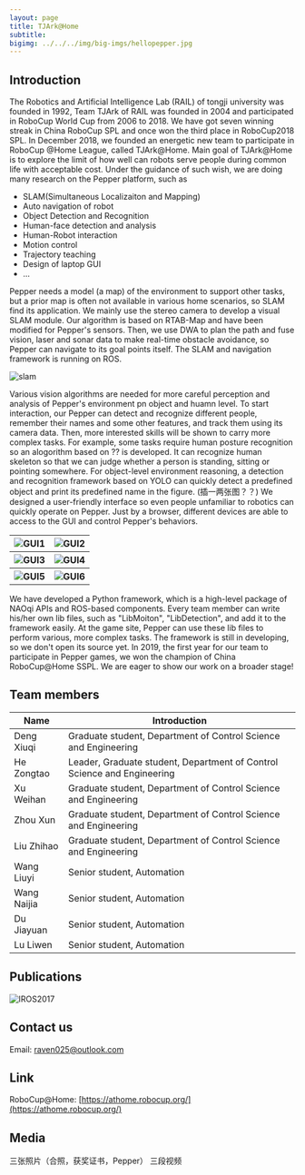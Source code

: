 ```yaml
---
layout: page
title: TJArk@Home
subtitle: 
bigimg: ../../../img/big-imgs/hellopepper.jpg
---
```


## **Introduction**
The Robotics and Artificial Intelligence Lab (RAIL) of tongji university was founded in 1992, Team TJArk of RAIL was founded in 2004 and participated in RoboCup World Cup from 2006 to 2018. We have got seven winning streak in China RoboCup SPL and once won the third place in RoboCup2018 SPL.
In December 2018, we founded an energetic new team to participate in RoboCup @Home League, called TJArk@Home. Main goal of TJArk@Home is to explore the limit of how well can robots serve people during common life with acceptable cost. Under the guidance of such wish, we are doing many research on the Pepper platform, such as

- SLAM(Simultaneous Localizaiton and Mapping)
- Auto navigation of robot
- Object Detection and Recognition
- Human-face detection and analysis
- Human-Robot interaction
- Motion control
- Trajectory teaching
- Design of laptop GUI
- ...

Pepper needs a model (a map) of the environment to support other tasks, but a prior map is often not available in various home scenarios, so SLAM find its application. We mainly use the stereo camera to develop a visual SLAM module. Our algorithm is based on RTAB-Map and have been modified for Pepper's sensors. Then, we use DWA to plan the path and fuse vision, laser and sonar data to make real-time obstacle avoidance, so Pepper can navigate to its goal points itself. The SLAM and navigation framework is running on ROS.

![slam](../../../img/pepper/vslam.png)


Various vision algorithms are needed for more careful perception and analysis of Pepper's environment pn object and huamn level. To start interaction, our Pepper can detect and recognize different people, remember their names and some other features, and track them using its camera data. Then, more interested skills will be shown to carry more complex tasks. For example, some tasks require human posture recognition so an alogorithm based on ?? is developed. It can recognize human skeleton so that we can judge whether a person is standing, sitting or pointing somewhere. For object-level environment reasoning, a detection and recognition framework based on YOLO can quickly detect a predefined object and print its predefined name in the figure.
(插一两张图？？)
We designed a user-friendly interface so even people unfamiliar to robotics can quickly operate on Pepper. Just by a browser, different devices are able to access to the GUI and control Pepper's behaviors.

<table align="center">
    <tr>
        <th> <img src="../../../img/pepper/gui1.png" alt="GUI1"/> </th>
        <th> <img src="../../../img/pepper/gui2.png" alt="GUI2"/> </th>
    </tr>
    <tr>
        <th> <img src="../../../img/pepper/gui3.png" alt="GUI3"/> </th>
        <th> <img src="../../../img/pepper/gui4.png" alt="GUI4"/> </th>
    </tr>
    <tr>
        <th> <img src="../../../img/pepper/gui5.png" alt="GUI5"/> </th>
        <th> <img src="../../../img/pepper/gui6.png" alt="GUI6"/> </th>
    </tr>
</table>

We have developed a Python framework, which is a high-level package of NAOqi APIs and ROS-based components. Every team member can write his/her own lib files, such as "LibMoiton", "LibDetection", and add it to the framework easily. At the game site, Pepper can use these lib files to perform various, more complex tasks. The framework is still in developing, so we don't open its source yet.
In 2019, the first year for our team to participate in Pepper games, we won the champion of China RoboCup@Home SSPL. We are eager to show our work on a broader stage!

## **Team members**

| Name        | Introduction                                                            |
| ----        | ----                                                                    |
| Deng Xiuqi  | Graduate student, Department of Control Science and Engineering         |
| He Zongtao  | Leader, Graduate student, Department of Control Science and Engineering |
| Xu Weihan   | Graduate student, Department of Control Science and Engineering         |
| Zhou Xun    | Graduate student, Department of Control Science and Engineering         |
| Liu Zhihao  | Graduate student, Department of Control Science and Engineering         |
| Wang Liuyi  | Senior student, Automation                                              |
| Wang Naijia | Senior student, Automation                                              |
| Du Jiayuan  | Senior student, Automation                                              | 
| Lu Liwen    | Senior student, Automation                                              |

## **Publications**

![IROS2017](../../../img/pepper/new31.jpg)

## **Contact us**

Email: 
<a href="mailto:raven025@outlook.com">raven025@outlook.com</a>

## **Link**

RoboCup@Home: [https://athome.robocup.org/](https://athome.robocup.org/)

## **Media**

三张照片（合照，获奖证书，Pepper）
三段视频

